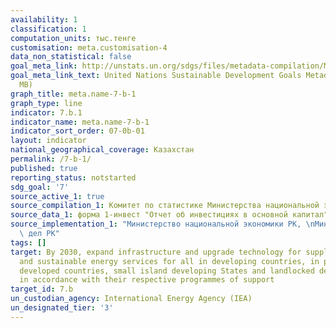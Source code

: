 ```yaml
---
availability: 1
classification: 1
computation_units: тыс.тенге
customisation: meta.customisation-4
data_non_statistical: false
goal_meta_link: http://unstats.un.org/sdgs/files/metadata-compilation/Metadata-Goal-7.pdf
goal_meta_link_text: United Nations Sustainable Development Goals Metadata (PDF 4.0
  MB)
graph_title: meta.name-7-b-1
graph_type: line
indicator: 7.b.1
indicator_name: meta.name-7-b-1
indicator_sort_order: 07-0b-01
layout: indicator
national_geographical_coverage: Казахстан
permalink: /7-b-1/
published: true
reporting_status: notstarted
sdg_goal: '7'
source_active_1: true
source_compilation_1: Комитет по статистике Министерства национальной экономики РК
source_data_1: форма 1-инвест "Отчет об инвестициях в основной капитал"
source_implementation_1: "Министерство национальной экономики РК, \nМинистерство иностранных\
  \ дел РК"
tags: []
target: By 2030, expand infrastructure and upgrade technology for supplying modern
  and sustainable energy services for all in developing countries, in particular least
  developed countries, small island developing States and landlocked developing countries,
  in accordance with their respective programmes of support
target_id: 7.b
un_custodian_agency: International Energy Agency (IEA)
un_designated_tier: '3'
---
```

